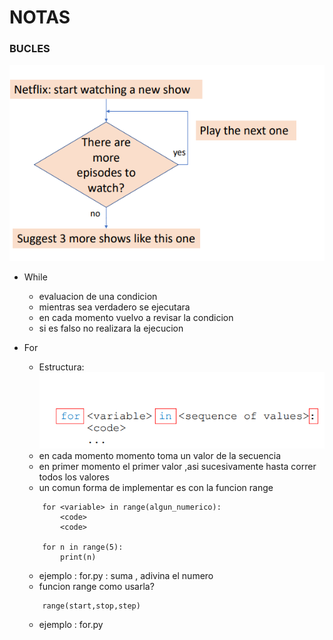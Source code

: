 # NOTAS

### BUCLES

![bucles](./../img/image-bucles.png)

- While
    - evaluacion de una condicion
    - mientras sea verdadero se ejecutara
    - en cada momento vuelvo a revisar la condicion
    - si es falso no realizara la ejecucion


- For
    - Estructura: 
    ![image-for](./../img/image-for.png)
    - en cada momento momento toma un valor de la secuencia
    - en primer momento el primer valor ,asi sucesivamente hasta correr todos los valores
    -  un comun forma de implementar es con la funcion range
    ```
        for <variable> in range(algun_numerico):
            <code>
            <code>

        for n in range(5):
            print(n)
    ```
    - ejemplo : for.py :
        suma , adivina el numero
    - funcion range como usarla?
    ```
        range(start,stop,step)
    ```
    - ejemplo : for.py
    





